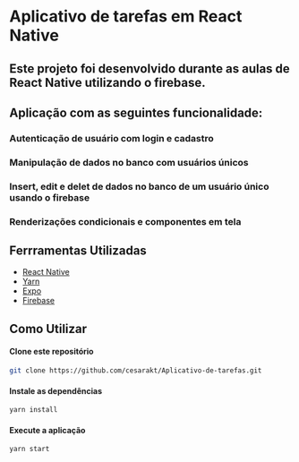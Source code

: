 # Aplicativo de tarefas em React Native

## Este projeto foi desenvolvido durante as aulas de React Native utilizando o firebase.

## Aplicação com as seguintes funcionalidade: 

### Autenticação de usuário com login e cadastro
### Manipulação de dados no banco com usuários únicos
### Insert, edit e delet de dados no banco de um usuário único usando o firebase
### Renderizações condicionais e componentes em tela

## Ferrramentas Utilizadas

* [React Native](https://reactnative.dev/)
* [Yarn](https://yarnpkg.com/)
* [Expo](https://docs.expo.io/)
* [Firebase](https://firebase.google.com/docs?authuser=0)

## Como Utilizar

#### Clone este repositório
```bash
git clone https://github.com/cesarakt/Aplicativo-de-tarefas.git
```

#### Instale as dependências
```bash
yarn install
```

#### Execute a aplicação
```bash
yarn start
```


